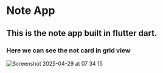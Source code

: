 # Note App

## This is the note app built in flutter dart.

### Here we can see the  not card in grid view

![Screenshot 2025-04-29 at 07 34 15](https://github.com/user-attachments/assets/fdcdedf7-0a27-4e8c-b47a-3c52a72c5e91)
